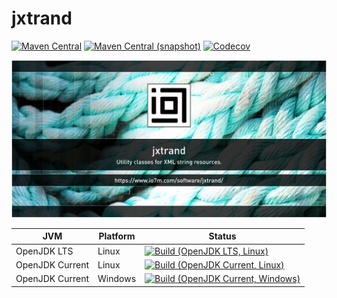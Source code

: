 jxtrand
===

[![Maven Central](https://img.shields.io/maven-central/v/com.io7m.jxtrand/com.io7m.jxtrand.svg?style=flat-square)](http://search.maven.org/#search%7Cga%7C1%7Cg%3A%22com.io7m.jxtrand%22)
[![Maven Central (snapshot)](https://img.shields.io/nexus/s/https/s01.oss.sonatype.org/com.io7m.jxtrand/com.io7m.jxtrand.svg?style=flat-square)](https://s01.oss.sonatype.org/content/repositories/snapshots/com/io7m/jxtrand/)
[![Codecov](https://img.shields.io/codecov/c/github/io7m/jxtrand.svg?style=flat-square)](https://codecov.io/gh/io7m/jxtrand)

![jxtrand](./src/site/resources/jxtrand.jpg?raw=true)

| JVM             | Platform | Status |
|-----------------|----------|--------|
| OpenJDK LTS     | Linux    | [![Build (OpenJDK LTS, Linux)](https://img.shields.io/github/workflow/status/io7m/jxtrand/main-openjdk_lts-linux)](https://github.com/io7m/jxtrand/actions?query=workflow%3Amain-openjdk_lts-linux) |
| OpenJDK Current | Linux    | [![Build (OpenJDK Current, Linux)](https://img.shields.io/github/workflow/status/io7m/jxtrand/main-openjdk_current-linux)](https://github.com/io7m/jxtrand/actions?query=workflow%3Amain-openjdk_current-linux)
| OpenJDK Current | Windows  | [![Build (OpenJDK Current, Windows)](https://img.shields.io/github/workflow/status/io7m/jxtrand/main-openjdk_current-windows)](https://github.com/io7m/jxtrand/actions?query=workflow%3Amain-openjdk_current-windows)

